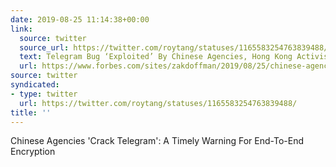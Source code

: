 ```yaml
---
date: 2019-08-25 11:14:38+00:00
link:
  source: twitter
  source_url: https://twitter.com/roytang/statuses/1165583254763839488/
  text: Telegram Bug ‘Exploited’ By Chinese Agencies, Hong Kong Activists Claim
  url: https://www.forbes.com/sites/zakdoffman/2019/08/25/chinese-agencies-crack-telegram-a-timely-warning-for-end-to-end-encryption/
source: twitter
syndicated:
- type: twitter
  url: https://twitter.com/roytang/statuses/1165583254763839488/
title: ''
---
```


Chinese Agencies 'Crack Telegram': A Timely Warning For End-To-End Encryption